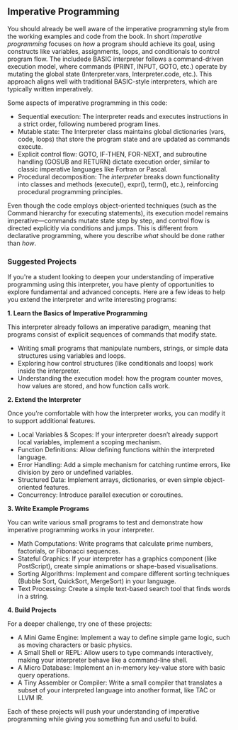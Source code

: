 
## Imperative Programming

You should already be well aware of the imperative programming style from the working examples and code from the book.
In short *imperative programming* focuses on *how* a program should achieve its goal, using constructs like variables,
assignments, loops, and conditionals to control program flow. The includede BASIC interpreter follows a command-driven
execution model, where commands (PRINT, INPUT, GOTO, etc.) operate by mutating the global state (Interpreter.vars,
Interpreter.code, etc.). This approach aligns well with traditional BASIC-style interpreters, which are typically written
imperatively.

Some aspects of imperative programming in this code:
- Sequential execution: The interpreter reads and executes instructions in a strict order, following numbered program lines.
- Mutable state: The Interpreter class maintains global dictionaries (vars, code, loops) that store the program state and
  are updated as commands execute.
- Explicit control flow: GOTO, IF-THEN, FOR-NEXT, and subroutine handling (GOSUB and RETURN) dictate execution order,
  similar to classic imperative languages like Fortran or Pascal.
- Procedural decomposition: The *interpreter* breaks down functionality into classes and methods (execute(), expr(),
  term(), etc.), reinforcing procedural programming principles.

Even though the code employs object-oriented techniques (such as the Command hierarchy for executing statements), its
execution model remains imperative—commands mutate state step by step, and control flow is directed explicitly via
conditions and jumps. This is different from declarative programming, where you describe *what* should be done rather
than *how*.


### Suggested Projects

If you're a student looking to deepen your understanding of imperative programming using this interpreter, you have plenty
of opportunities to explore fundamental and advanced concepts. Here are a few ideas to help you extend the interpreter and
write interesting programs:


__1. Learn the Basics of Imperative Programming__

This interpreter already follows an imperative paradigm, meaning that programs consist of explicit sequences of commands
that modify state. 
- Writing small programs that manipulate numbers, strings, or simple data structures using variables and loops.
- Exploring how control structures (like conditionals and loops) work inside the interpreter.
- Understanding the execution model: how the program counter moves, how values are stored, and how function calls work.


__2. Extend the Interpreter__

Once you’re comfortable with how the interpreter works, you can modify it to support additional features.
- Local Variables & Scopes: If your interpreter doesn’t already support local variables, implement a scoping mechanism.
- Function Definitions: Allow defining functions within the interpreted language.
- Error Handling: Add a simple mechanism for catching runtime errors, like division by zero or undefined variables.
- Structured Data: Implement arrays, dictionaries, or even simple object-oriented features.
- Concurrency: Introduce parallel execution or coroutines.


__3. Write Example Programs__

You can write various small programs to test and demonstrate how imperative programming works in your interpreter.
- Math Computations: Write programs that calculate prime numbers, factorials, or Fibonacci sequences.
- Stateful Graphics: If your interpreter has a graphics component (like PostScript), create simple animations or shape-based visualisations.
- Sorting Algorithms: Implement and compare different sorting techniques (Bubble Sort, QuickSort, MergeSort) in your language.
- Text Processing: Create a simple text-based search tool that finds words in a string.


__4. Build Projects__

For a deeper challenge, try one of these projects:
- A Mini Game Engine: Implement a way to define simple game logic, such as moving characters or basic physics.
- A Small Shell or REPL: Allow users to type commands interactively, making your interpreter behave like a command-line shell.
- A Micro Database: Implement an in-memory key-value store with basic query operations.
- A Tiny Assembler or Compiler: Write a small compiler that translates a subset of your interpreted language into another format, like TAC or LLVM IR.

Each of these projects will push your understanding of imperative programming while giving you something fun and useful to build.
